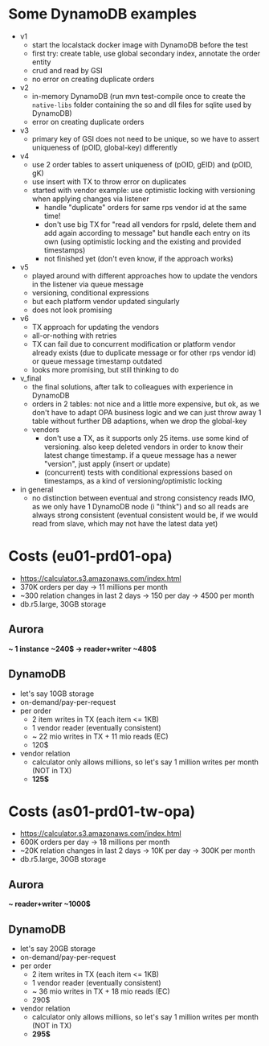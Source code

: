 # Some DynamoDB examples

* v1
  * start the localstack docker image with DynamoDB before the test
  * first try: create table, use global secondary index, annotate the order entity
  * crud and read by GSI
  * no error on creating duplicate orders
* v2
  * in-memory DynamoDB (run mvn test-compile once to create the `native-libs` folder containing the so and dll files 
  for sqlite used by DynamoDB)
  * error on creating duplicate orders
* v3
  * primary key of GSI does not need to be unique, so we have to assert uniqueness of (pOID, global-key) differently
* v4
  * use 2 order tables to assert uniqueness of (pOID, gEID) and (pOID, gK)
  * use insert with TX to throw error on duplicates
  * started with vendor example: use optimistic locking with versioning when applying changes via listener
    * handle "duplicate" orders for same rps vendor id at the same time!
    * don't use big TX for "read all vendors for rpsId, delete them and add again according to message" but handle each
    entry on its own (using optimistic locking and the existing and provided timestamps)
    * not finished yet (don't even know, if the approach works)
* v5
  * played around with different approaches how to update the vendors in the listener via queue message
  * versioning, conditional expressions
  * but each platform vendor updated singularly
  * does not look promising
* v6
  * TX approach for updating the vendors
  * all-or-nothing with retries
  * TX can fail due to concurrent modification or platform vendor already exists (due to duplicate message or for other 
  rps vendor id) or queue message timestamp outdated
  * looks more promising, but still thinking to do
* v_final
  * the final solutions, after talk to colleagues with experience in DynamoDB
  * orders in 2 tables: not nice and a little more expensive, but ok, as we don't have to adapt OPA business logic and
  we can just throw away 1 table without further DB adaptions, when we drop the global-key
  * vendors
    * don't use a TX, as it supports only 25 items. use some kind of versioning. also keep deleted vendors in
      order to know their latest change timestamp. if a queue message has a newer "version", just apply (insert or update)
    * (concurrent) tests with conditional expressions based on timestamps, as a kind of versioning/optimistic locking
* in general
  * no distinction between eventual and strong consistency reads IMO, as we only have 1 DynamoDB node (i "think") and so all reads are
  always strong consistent (eventual consistent would be, if we would read from slave, which may not have the latest data yet)

# Costs (eu01-prd01-opa)
* https://calculator.s3.amazonaws.com/index.html
* 370K orders per day -> 11 millions per month
* ~300 relation changes in last 2 days -> 150 per day -> 4500 per month
* db.r5.large, 30GB storage
## Aurora
**~ 1 instance ~240$ -> reader+writer ~480$**
## DynamoDB
* let's say 10GB storage
* on-demand/pay-per-request
* per order
  * 2 item writes in TX (each item <= 1KB)
  * 1 vendor reader (eventually consistent)
  * ~ 22 mio writes in TX + 11 mio reads (EC)
  * 120$
* vendor relation
  * calculator only allows millions, so let's say 1 million writes per month (NOT in TX)
  * **125$**

# Costs (as01-prd01-tw-opa)
* https://calculator.s3.amazonaws.com/index.html
* 600K orders per day -> 18 millions per month
* ~20K relation changes in last 2 days -> 10K per day -> 300K per month
* db.r5.large, 30GB storage
## Aurora
**~ reader+writer ~1000$**
## DynamoDB
* let's say 20GB storage
* on-demand/pay-per-request
* per order
  * 2 item writes in TX (each item <= 1KB)
  * 1 vendor reader (eventually consistent)
  * ~ 36 mio writes in TX + 18 mio reads (EC)
  * 290$
* vendor relation
  * calculator only allows millions, so let's say 1 million writes per month (NOT in TX)
  * **295$**